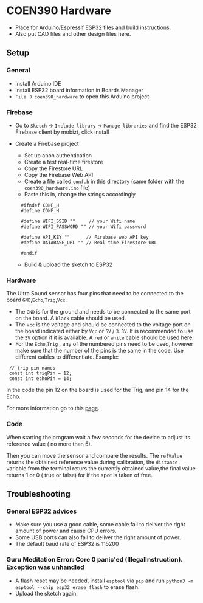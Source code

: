 # COEN390 Hardware

- Place for Arduino/Espressif ESP32 files and build instructions.
- Also put CAD files and other design files here.

## Setup

### General

- Install Arduino IDE
- Install ESP32 board information in Boards Manager
- `File` -> `coen390_hardware` to open this Arduino project

### Firebase

- Go to `Sketch` -> `Include library` -> `Manage libraries` and find the ESP32 Firebase client by mobizt, click install
- Create a Firebase project

  - Set up anon authentication
  - Create a test real-time firestore
  - Copy the Firestore URL
  - Copy the Firebase Web API
  - Create a file called `conf.h` in this directory (same folder with the `coen390_hardware.ino` file)
  - Paste this in, change the strings accordingly

  ```
    #ifndef CONF_H
    #define CONF_H

    #define WIFI_SSID ""     // your Wifi name
    #define WIFI_PASSWORD "" // your Wifi password

    #define API_KEY ""      // Firebase web API key
    #define DATABASE_URL "" // Real-time Firestore URL

    #endif
  ```

  - Build & upload the sketch to ESP32

### Hardware

The Ultra Sound sensor has four pins that need to be connected to the board `GND`,`Echo`,`Trig`,`Vcc`.

- The `GND` is for the ground and needs to be connected to the same port on the board. A `black` cable should be used.
- The `Vcc` is the voltage and should be connected to the voltage port on the board indicated either by `Vcc` or `5V` / `3.3V`. It is recommended to use the `5V` option if it is available. A `red` or `white` cable should be used here.
- For the `Echo`,`Trig` , any of the numbered pins need to be used, however make sure that the number of the pins is the same in the code. Use different cables to differentiate.
  Example:

```
 // trig pin names
 const int trigPin = 12;
 const int echoPin = 14;

```

In the code the pin 12 on the board is used for the Trig, and pin 14 for the Echo.

For more information go to this [page](https://howtomechatronics.com/tutorials/arduino/ultrasonic-sensor-hc-sr04/).

### Code

When starting the program wait a few seconds for the device to adjust its reference value ( no more than 5).

Then you can move the sensor and compare the results. The `refValue` returns the obtained reference value during calibration, the `distance` variable from the terminal returs the currently obtained value,the final value returns 1 or 0 ( true or false) for if the spot is taken of free.

## Troubleshooting

### General ESP32 advices

- Make sure you use a good cable, some cable fail to deliver the right amount of power and cause CPU errors.
- Some USB ports can also fail to deliver the right amount of power.
- The default baud rate of ESP32 is 115200

### Guru Meditation Error: Core 0 panic'ed (IllegalInstruction). Exception was unhandled

- A flash reset may be needed, install `esptool` via `pip` and run `python3 -m esptool --chip esp32 erase_flash` to erase flash.
- Upload the sketch again.
